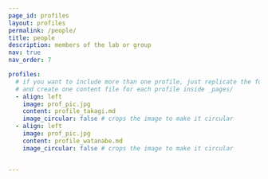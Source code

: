 ```yaml
---
page_id: profiles
layout: profiles
permalink: /people/
title: people
description: members of the lab or group
nav: true
nav_order: 7

profiles:
  # if you want to include more than one profile, just replicate the following block
  # and create one content file for each profile inside _pages/
  - align: left
    image: prof_pic.jpg
    content: profile_takagi.md
    image_circular: false # crops the image to make it circular
  - align: left
    image: prof_pic.jpg
    content: profile_watanabe.md
    image_circular: false # crops the image to make it circular


---
```


